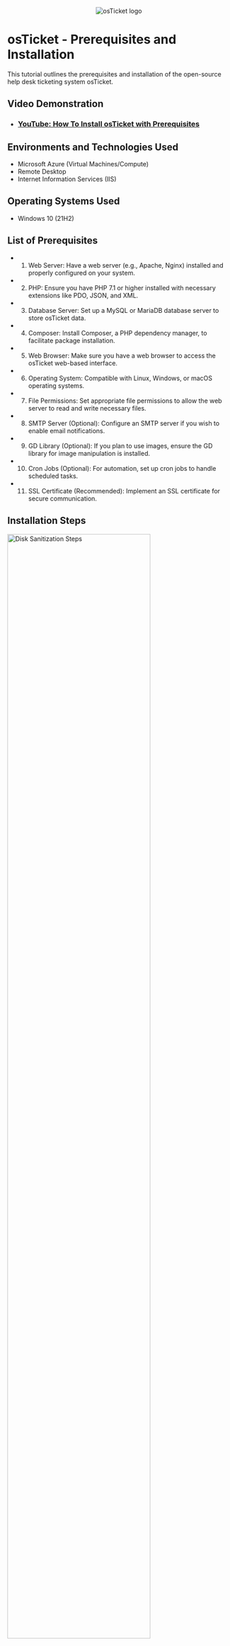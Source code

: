 <p align="center">
<img src="https://i.imgur.com/Clzj7Xs.png" alt="osTicket logo"/>
</p>

<h1>osTicket - Prerequisites and Installation</h1>
This tutorial outlines the prerequisites and installation of the open-source help desk ticketing system osTicket.<br />


<h2>Video Demonstration</h2>

- ### [YouTube: How To Install osTicket with Prerequisites](https://www.youtube.com)

<h2>Environments and Technologies Used</h2>

- Microsoft Azure (Virtual Machines/Compute)
- Remote Desktop
- Internet Information Services (IIS)

<h2>Operating Systems Used </h2>

- Windows 10</b> (21H2)

<h2>List of Prerequisites</h2>

- 1. Web Server: Have a web server (e.g., Apache, Nginx) installed and properly configured on your system.
- 2. PHP: Ensure you have PHP 7.1 or higher installed with necessary extensions like PDO, JSON, and XML.
- 3. Database Server: Set up a MySQL or MariaDB database server to store osTicket data.
- 4. Composer: Install Composer, a PHP dependency manager, to facilitate package installation.
- 5. Web Browser: Make sure you have a web browser to access the osTicket web-based interface.
- 6. Operating System: Compatible with Linux, Windows, or macOS operating systems.
- 7. File Permissions: Set appropriate file permissions to allow the web server to read and write necessary files.
- 8. SMTP Server (Optional): Configure an SMTP server if you wish to enable email notifications.
- 9. GD Library (Optional): If you plan to use images, ensure the GD library for image manipulation is installed.
- 10. Cron Jobs (Optional): For automation, set up cron jobs to handle scheduled tasks.
- 11. SSL Certificate (Recommended): Implement an SSL certificate for secure communication.
<h2>Installation Steps</h2>

<p>
<img src="https://i.imgur.com/DJmEXEB.png" height="80%" width="80%" alt="Disk Sanitization Steps"/>
</p>
<p>
Step 1. Download: Clone or download the latest osTicket release from the official repository.
  
Step 2. Database Setup: Create a MySQL/MariaDB database and user for osTicket.

Step 3. Configuration: Rename include/ost-sampleconfig.php to include/ost-config.php. Edit with your database details.
</p>
<br />

<p>
<img https://loaditsoft.com/img/screenshots/osticket-1.jpg />
</p>
<p>
Step 4. Web Server: Point your web server to osTicket's upload directory.
  
Step 5. Install Dependencies: Run composer install in osTicket's root directory.

Step 6. Web Installation: Open a browser, visit your osTicket URL, and follow the web installer.
</p>
<br />

<p>
<img src="https://i.imgur.com/DJmEXEB.png" height="80%" width="80%" alt="Disk Sanitization Steps"/>
</p>
<p>
Step 7. Setup Admin: Provide admin details, organization info, and email settings.
  
Step 8. Test & Done: Verify installation, and you're ready to manage tickets efficiently!
</p>
<br />
